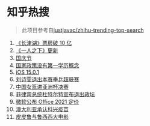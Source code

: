 # 知乎热搜

> 此项目参考自[justjavac/zhihu-trending-top-search](https://github.com/justjavac/zhihu-trending-top-search/blob/main/utils.ts)

<!-- BEGIN -->
  <!-- 最后更新时间:Sun Oct 03 2021 01:57:58 GMT+0000 (Coordinated Universal Time) -->
  1. [《长津湖》票房破 10 亿](https://www.zhihu.com/search?q=长津湖票房)
1. [《一人之下》更新](https://www.zhihu.com/search?q=一人之下)
1. [国庆节](https://www.zhihu.com/search?q=国庆节)
1. [国家政策没有第一学历概念](https://www.zhihu.com/search?q=第一学历)
1. [iOS 15.0.1](https://www.zhihu.com/search?q=ios15)
1. [刘诗雯退出本赛季乒超联赛](https://www.zhihu.com/search?q=刘诗雯)
1. [中国女篮进亚洲杯决赛](https://www.zhihu.com/search?q=中国女篮)
1. [菲律宾总统杜特尔特宣布退出政坛](https://www.zhihu.com/search?q=菲律宾总统)
1. [微软公布 Office 2021 定价](https://www.zhihu.com/search?q=office2021)
1. [澳大利亚承认科兴疫苗](https://www.zhihu.com/search?q=科兴疫苗)
1. [皮皮鲁与鲁西西大电影](https://www.zhihu.com/search?q=皮皮鲁与鲁西西之罐头小人)
  <!-- END -->